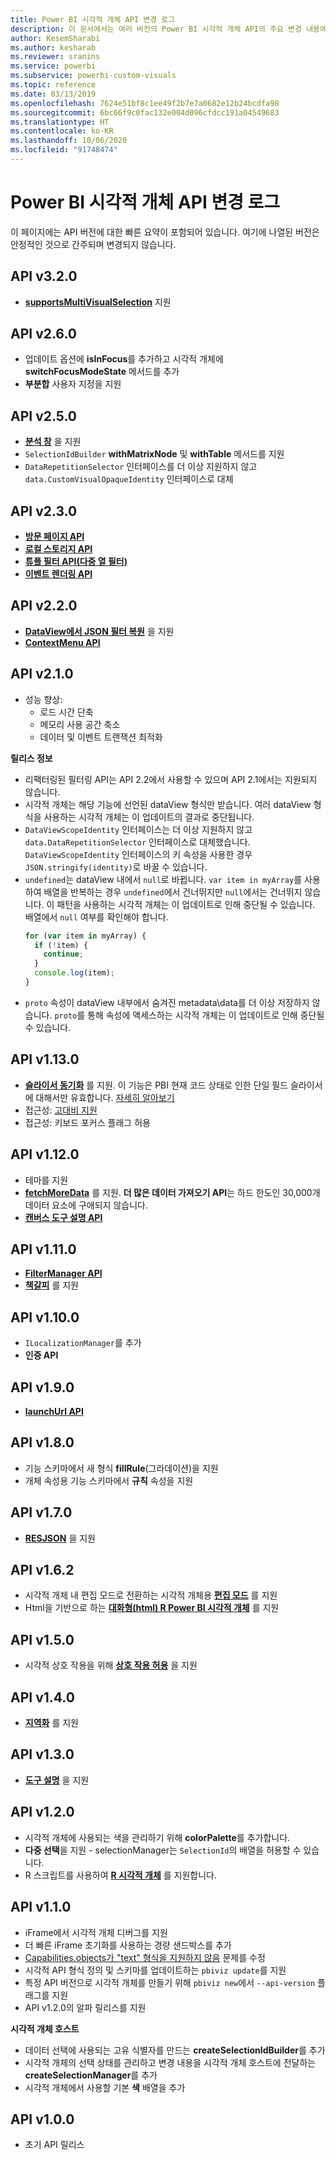 ```yaml
---
title: Power BI 시각적 개체 API 변경 로그
description: 이 문서에서는 여러 버전의 Power BI 시각적 개체 API의 주요 변경 내용에 대해 설명합니다.
author: KesemSharabi
ms.author: kesharab
ms.reviewer: sranins
ms.service: powerbi
ms.subservice: powerbi-custom-visuals
ms.topic: reference
ms.date: 03/13/2019
ms.openlocfilehash: 7624e51bf8c1ee49f2b7e7a0682e12b24bcdfa98
ms.sourcegitcommit: 6bc66f9c0fac132e004d096cfdcc191a04549683
ms.translationtype: HT
ms.contentlocale: ko-KR
ms.lasthandoff: 10/06/2020
ms.locfileid: "91748474"
---
```

# <a name="power-bi-visuals-api-changelog"></a>Power BI 시각적 개체 API 변경 로그
이 페이지에는 API 버전에 대한 빠른 요약이 포함되어 있습니다. 여기에 나열된 버전은 안정적인 것으로 간주되며 변경되지 않습니다.

## <a name="api-v320"></a>API v3.2.0
  * **[supportsMultiVisualSelection](./supportsmultivisualselection-feature.md)** 지원

## <a name="api-v260"></a>API v2.6.0
  * 업데이트 옵션에 **isInFocus**를 추가하고 시각적 개체에 **switchFocusModeState** 메서드를 추가
  * **부분합** 사용자 지정을 지원

## <a name="api-v250"></a>API v2.5.0
  * **[분석 창](./analytics-pane.md)** 을 지원
  * `SelectionIdBuilder` **withMatrixNode** 및 **withTable** 메서드를 지원
  * `DataRepetitionSelector` 인터페이스를 더 이상 지원하지 않고 `data.CustomVisualOpaqueIdentity` 인터페이스로 대체

## <a name="api-v230"></a>API v2.3.0
  * **[방문 페이지 API](./landing-page.md)**
  * **[로컬 스토리지 API](./local-storage.md)**
  * **[튜플 필터 API(다중 열 필터)](./filter-api.md#the-tuple-filter-api-multi-column-filter)**
  * **[이벤트 렌더링 API](./event-service.md#render-events-in-power-bi-visuals)**

## <a name="api-v220"></a>API v2.2.0
  * **[DataView에서 JSON 필터 복원](./filter-api.md#restore-the-json-filter-from-the-data-view)** 을 지원
  * **[ContextMenu API](./context-menu.md)**

## <a name="api-v210"></a>API v2.1.0
  * 성능 향상:
    * 로드 시간 단축
    * 메모리 사용 공간 축소
    * 데이터 및 이벤트 트랜잭션 최적화  

**릴리스 정보**
* 리팩터링된 필터링 API는 API 2.2에서 사용할 수 있으며 API 2.1에서는 지원되지 않습니다.
* 시각적 개체는 해당 기능에 선언된 dataView 형식만 받습니다. 여러 dataView 형식을 사용하는 시각적 개체는 이 업데이트의 결과로 중단됩니다.
* `DataViewScopeIdentity` 인터페이스는 더 이상 지원하지 않고 `data.DataRepetitionSelector` 인터페이스로 대체했습니다. `DataViewScopeIdentity` 인터페이스의 키 속성을 사용한 경우 `JSON.stringify(identity)`로 바꿀 수 있습니다.
* `undefined`는 dataView 내에서 `null`로 바뀝니다. `var item in myArray`를 사용하여 배열을 반복하는 경우 `undefined`에서 건너뛰지만 `null`에서는 건너뛰지 않습니다. 이 패턴을 사용하는 시각적 개체는 이 업데이트로 인해 중단될 수 있습니다. 배열에서 `null` 여부를 확인해야 합니다.
   ```typescript
   for (var item in myArray) {
     if (!item) {
       continue;
     }
     console.log(item);
   }
   ```
* `proto` 속성이 dataView 내부에서 숨겨진 metadata\data를 더 이상 저장하지 않습니다. `proto`를 통해 속성에 액세스하는 시각적 개체는 이 업데이트로 인해 중단될 수 있습니다.

## <a name="api-v1130"></a>API v1.13.0
* **[슬라이서 동기화](./enable-sync-slicers.md)** 를 지원. 이 기능은 PBI 현재 코드 상태로 인한 단일 필드 슬라이서에 대해서만 유효합니다. [자세히 알아보기](../../visuals/power-bi-visualization-slicers.md)
* 접근성: [고대비 지원](./high-contrast-support.md) 
* 접근성: 키보드 포커스 플래그 허용

## <a name="api-v1120"></a>API v1.12.0
* 테마를 지원
* **[fetchMoreData](./fetch-more-data.md)** 를 지원. **더 많은 데이터 가져오기 API**는 하드 한도인 30,000개 데이터 요소에 구애되지 않습니다.
* **[캔버스 도구 설명 API](./add-tooltips.md#add-report-page-tooltips)**

## <a name="api-v1110"></a>API v1.11.0
* **[FilterManager API](./filter-api.md)**
* **[책갈피](./bookmarks-support.md)** 를 지원 

## <a name="api-v1100"></a>API v1.10.0
* `ILocalizationManager`를 추가
* **인증 API**

## <a name="api-v190"></a>API v1.9.0
* **[launchUrl API](./launch-url.md)**

## <a name="api-v180"></a>API v1.8.0
* 기능 스키마에서 새 형식 **fillRule**(그라데이션)을 지원
* 개체 속성용 기능 스키마에서 **규칙** 속성을 지원

## <a name="api-v170"></a>API v1.7.0
* **[RESJSON](./localization.md#resource-file)** 을 지원

## <a name="api-v162"></a>API v1.6.2
* 시각적 개체 내 편집 모드로 전환하는 시각적 개체용 **[편집 모드](./advanced-edit-mode.md)** 를 지원
* Html을 기반으로 하는 **[대화형(html) R Power BI 시각적 개체](https://github.com/Microsoft/PowerBI-visuals/blob/master/RVisualTutorial/CreateRHTML.md)** 를 지원

## <a name="api-v150"></a>API v1.5.0
* 시각적 상호 작용을 위해 **[상호 작용 허용](./visuals-interactions.md)** 을 지원

## <a name="api-v140"></a>API v1.4.0
* **[지역화](./localization.md)** 를 지원

## <a name="api-v130"></a>API v1.3.0
* **[도구 설명](./add-tooltips.md)** 을 지원

## <a name="api-v120"></a>API v1.2.0
* 시각적 개체에 사용되는 색을 관리하기 위해 **colorPalette**를 추가합니다.
* **다중 선택**을 지원 - selectionManager는 `SelectionId`의 배열을 허용할 수 있습니다.
* R 스크립트를 사용하여 **[R 시각적 개체](https://github.com/Microsoft/PowerBI-visuals/blob/master/RVisualTutorial/CreateRHTML.md)** 를 지원합니다.

## <a name="api-v110"></a>API v1.1.0
* iFrame에서 시각적 개체 디버그를 지원
* 더 빠른 iFrame 초기화를 사용하는 경량 샌드박스를 추가
* [Capabilities.objects가 "text" 형식을 지원하지 않음](https://github.com/Microsoft/PowerBI-visuals-tools/issues/12) 문제를 수정
* 시각적 API 형식 정의 및 스키마를 업데이트하는 `pbiviz update`를 지원
* 특정 API 버전으로 시각적 개체를 만들기 위해 `pbiviz new`에서 `--api-version` 플래그를 지원
* API v1.2.0의 알파 릴리스를 지원

**시각적 개체 호스트**
* 데이터 선택에 사용되는 고유 식별자를 만드는 **createSelectionIdBuilder**를 추가
* 시각적 개체의 선택 상태를 관리하고 변경 내용을 시각적 개체 호스트에 전달하는 **createSelectionManager**를 추가
* 시각적 개체에서 사용할 기본 **색** 배열을 추가

## <a name="api-v100"></a>API v1.0.0
* 초기 API 릴리스